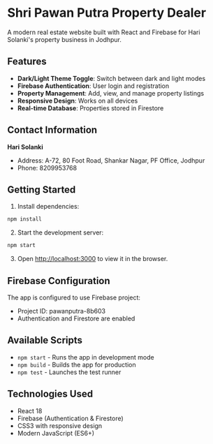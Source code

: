# Shri Pawan Putra Property Dealer

A modern real estate website built with React and Firebase for Hari Solanki's property business in Jodhpur.

## Features

- **Dark/Light Theme Toggle**: Switch between dark and light modes
- **Firebase Authentication**: User login and registration
- **Property Management**: Add, view, and manage property listings
- **Responsive Design**: Works on all devices
- **Real-time Database**: Properties stored in Firestore

## Contact Information

**Hari Solanki**
- Address: A-72, 80 Foot Road, Shankar Nagar, PF Office, Jodhpur
- Phone: 8209953768

## Getting Started

1. Install dependencies:
```bash
npm install
```

2. Start the development server:
```bash
npm start
```

3. Open [http://localhost:3000](http://localhost:3000) to view it in the browser.

## Firebase Configuration

The app is configured to use Firebase project:
- Project ID: pawanputra-8b603
- Authentication and Firestore are enabled

## Available Scripts

- `npm start` - Runs the app in development mode
- `npm build` - Builds the app for production
- `npm test` - Launches the test runner

## Technologies Used

- React 18
- Firebase (Authentication & Firestore)
- CSS3 with responsive design
- Modern JavaScript (ES6+)